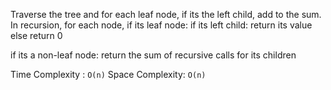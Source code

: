 Traverse the tree and for each leaf node, if its the left child, add to the sum.
In recursion, for each node, 
if its leaf node:
    if its left child:
        return its value
    else return 0

if its a non-leaf node:
    return the sum of recursive calls for its children

Time Complexity : `O(n)`
Space Complexity: `O(n)`
